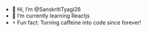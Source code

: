- 👋 Hi, I’m @SanskritiTyagi26
- 🌱 I’m currently learning Reactjs
- ⚡ Fun fact: Turning caffeine into code since forever!

<!---
SanskritiTyagi26/SanskritiTyagi26 is a ✨ special ✨ repository because its `README.md` (this file) appears on your GitHub profile.
You can click the Preview link to take a look at your changes.
--->
